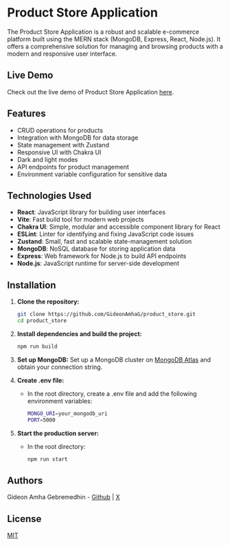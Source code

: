 # Product Store Application

The Product Store Application is a robust and scalable e-commerce platform built using the MERN stack (MongoDB, Express, React, Node.js). It offers a comprehensive solution for managing and browsing products with a modern and responsive user interface.

## Live Demo

Check out the live demo of Product Store Application [here](https://prstoreapi.phaedrusstudios.com/).

## Features

- CRUD operations for products
- Integration with MongoDB for data storage
- State management with Zustand
- Responsive UI with Chakra UI
- Dark and light modes
- API endpoints for product management
- Environment variable configuration for sensitive data

## Technologies Used

- **React**: JavaScript library for building user interfaces
- **Vite**: Fast build tool for modern web projects
- **Chakra UI**: Simple, modular and accessible component library for React
- **ESLint**: Linter for identifying and fixing JavaScript code issues
- **Zustand**: Small, fast and scalable state-management solution
- **MongoDB**: NoSQL database for storing application data
- **Express**: Web framework for Node.js to build API endpoints
- **Node.js**: JavaScript runtime for server-side development

## Installation

1. **Clone the repository:**
   ```sh
   git clone https://github.com/GideonAmhaG/product_store.git
   cd product_store

2. **Install dependencies and build the project:**
   ```sh
   npm run build
   ```
   
3. **Set up MongoDB:**
   Set up a MongoDB cluster on [MongoDB Atlas](https://www.mongodb.com/cloud/atlas) and obtain your connection string.
   
4. **Create .env file:**
   - In the root directory, create a .env file and add the following environment variables:
      ```sh
     MONGO_URI=your_mongodb_uri
     PORT=5000
      ```
      
5. **Start the production server:**
   - In the root directory:
      ```sh
      npm run start
      ```

## Authors

Gideon Amha Gebremedhin - [Github](https://github.com/GideonAmhaG) | [X](https://x.com/GideonAmha)

## License

[MIT](https://choosealicense.com/licenses/mit/)

